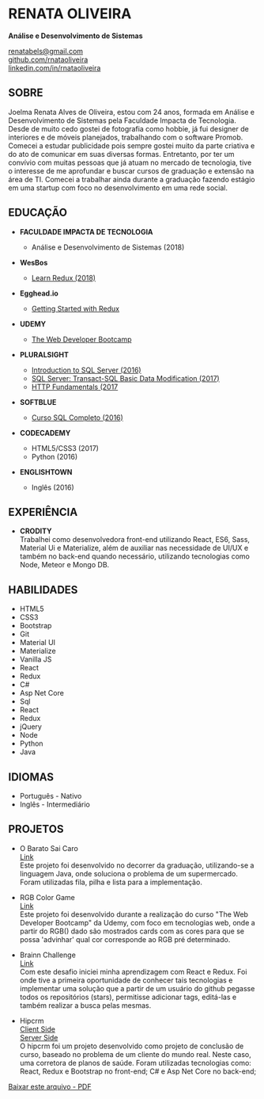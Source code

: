 # RENATA OLIVEIRA
**Análise e Desenvolvimento de Sistemas**

 renatabels@gmail.com  
 [github.com/rnataoliveira](https://github.com/rnataoliveira)  
 [linkedin.com/in/rnataoliveira](https://www.linkedin.com/in/rnataoliveira/)

## **SOBRE**
Joelma Renata Alves de Oliveira, estou com 24 anos, formada em Análise e Desenvolvimento de Sistemas pela Faculdade Impacta de Tecnologia. Desde de muito cedo gostei de fotografia como hobbie, já fui designer de interiores e de móveis planejados, trabalhando com o software Promob. Comecei a estudar publicidade pois sempre gostei muito da parte criativa e do ato de comunicar em suas diversas formas. Entretanto, por ter um convívio com muitas pessoas que já atuam no mercado de tecnologia, tive o interesse de me aprofundar e buscar cursos de graduação e extensão na área de TI. Comecei a trabalhar ainda durante a graduação fazendo estágio em uma startup com foco no desenvolvimento em uma rede social.

## **EDUCAÇÃO**

- **FACULDADE IMPACTA DE TECNOLOGIA**  
    - Análise e Desenvolvimento de Sistemas (2018) 
- **WesBos**
    - [Learn Redux (2018)](https://courses.wesbos.com/account/access/5a5f67c3d70b6b62cecad30b)

- **Egghead.io**
    - [Getting Started with Redux](https://egghead.io/courses/getting-started-with-redux)

- **UDEMY**  
    - [The Web Developer Bootcamp](https://www.udemy.com/the-web-developer-bootcamp/learn/v4/overview)

- **PLURALSIGHT**  
    - [Introduction to SQL Server (2016)](https://github.com/rnataoliveira/resume/blob/master/certificates/CertificateIntroductionToSQLServer.pdf)  
    - [SQL Server: Transact-SQL Basic Data Modification (2017)](https://github.com/rnataoliveira/resume/blob/master/certificates/SQLServer-Transact-SQL%20Basic%20Data%20Modification.pdf)  
    - [HTTP Fundamentals (2017](https://github.com/rnataoliveira/resume/blob/master/certificates/HTTPFundamentals.pdf)

- **SOFTBLUE**  
    - [Curso SQL Completo (2016)](https://github.com/rnataoliveira/resume/blob/master/certificates/CURSO-SQL.pdf)

- **CODECADEMY**  
    - HTML5/CSS3  (2017)  
    - Python (2016)

- **ENGLISHTOWN**  
    - Inglês (2016)  

## **EXPERIÊNCIA**
- **CRODITY**  
        Trabalhei como desenvolvedora front-end utilizando React, ES6, Sass, Material Ui e Materialize, além de auxiliar
        nas necessidade de UI/UX e também no back-end quando necessário, utilizando tecnologias como Node, Meteor e Mongo
        DB.

## **HABILIDADES** 
* HTML5
* CSS3
* Bootstrap
* Git
* Material UI
* Materialize
* Vanilla JS
* React
* Redux
* C#
* Asp Net Core
* Sql
* React
* Redux
* jQuery
* Node
* Python
* Java

## **IDIOMAS**
- Português - Nativo
- Inglês - Intermediário 

## **PROJETOS**

* O Barato Sai Caro  
[Link](https://github.com/rnataoliveira/o-barato-sai-caro-ltda)  
    Este projeto foi desenvolvido no decorrer da graduação, utilizando-se a linguagem Java, onde soluciona o problema de um supermercado. Foram utilizadas fila, pilha e lista para a implementação.

* RGB Color Game  
[Link](https://rnataoliveira.github.io/rgb-color-game/)  
    Este projeto foi desenvolvido durante a realização do curso "The Web Developer Bootcamp" da Udemy, com foco em tecnologias web, onde a partir do RGB() dado são mostrados cards com as cores para que se possa 'advinhar' qual cor corresponde ao RGB pré determinado.

* Brainn Challenge  
[Link](https://github.com/rnataoliveira/challenge/tree/master/resolution)  
    Com este desafio iniciei minha aprendizagem com React e Redux. Foi onde tive a primeira oportunidade de conhecer tais tecnologias e implementar uma solução que a partir de um usuário do github pegasse todos os repositórios (stars), permitisse adicionar tags, editá-las e também realizar a busca pelas mesmas.

* Hipcrm  
[Client Side](https://github.com/rnataoliveira/hipcrm-client)  
[Server Side](https://github.com/rnataoliveira/hipcrm-server)  
    O hipcrm foi um projeto desenvolvido como projeto de conclusão de curso, baseado no problema de um cliente do mundo real. Neste caso, uma corretora de planos de saúde. 
    Foram utilizadas tecnologias como: React, Redux e Bootstrap no front-end; C# e Asp Net Core no back-end;  


[Baixar este arquivo - PDF](https://gitprint.com/rnataoliveira/resume/blob/master/readme.md?download)